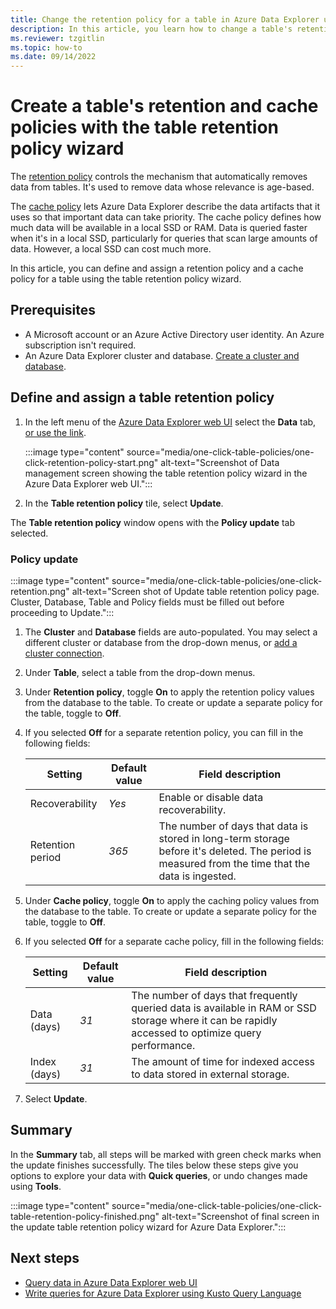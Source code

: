 ```yaml
---
title: Change the retention policy for a table in Azure Data Explorer using the table retention policy wizard
description: In this article, you learn how to change a table's retention policy using the retention policy wizard.
ms.reviewer: tzgitlin
ms.topic: how-to
ms.date: 09/14/2022
---
```

# Create a table's retention and cache policies with the table retention policy wizard

The [retention policy](kusto/management/retentionpolicy.md) controls the mechanism that automatically removes data from tables. It's used to remove data whose relevance is age-based.

The [cache policy](kusto/management/cachepolicy.md) lets Azure Data Explorer describe the data artifacts that it uses so that important data can take priority. The cache policy defines how much data will be available in a local SSD or RAM. Data is queried faster when it's in a local SSD, particularly for queries that scan large amounts of data. However, a local SSD can cost much more.

In this article, you can define and assign a retention policy and a cache policy for a table using the table retention policy wizard.

## Prerequisites

* A Microsoft account or an Azure Active Directory user identity. An Azure subscription isn't required.
* An Azure Data Explorer cluster and database. [Create a cluster and database](create-cluster-database-quickstart.md).

## Define and assign a table retention policy

1. In the left menu of the [Azure Data Explorer web UI](https://dataexplorer.azure.com/) select the **Data** tab, [or use the link](https://dataexplorer.azure.com/oneclick).

    :::image type="content" source="media/one-click-table-policies/one-click-retention-policy-start.png" alt-text="Screenshot of Data management screen showing the table retention policy wizard in the Azure Data Explorer web UI.":::

1. In the **Table retention policy** tile, select **Update**.

The **Table retention policy** window opens with the **Policy update** tab selected.

### Policy update

:::image type="content" source="media/one-click-table-policies/one-click-retention.png" alt-text="Screen shot of Update table retention policy page. Cluster, Database, Table and Policy fields must be filled out before proceeding to Update.":::

1. The **Cluster** and **Database** fields are auto-populated. You may select a different cluster or database from the drop-down menus, or [add a cluster connection](create-cluster-database-portal.md).

1. Under **Table**, select a table from the drop-down menus.

1. Under **Retention policy**, toggle **On** to apply the retention policy values from the database to the table. To create or update a separate policy for the table, toggle to **Off**.

1. If you selected **Off** for a separate retention policy, you can fill in the following fields:

    |**Setting** | **Default value** | **Field description**
    |---|---|---|
    | Recoverability | *Yes*  | Enable or disable data recoverability. |
    | Retention period |  *365* | The number of days that data is stored in long-term storage before it's deleted. The period is measured from the time that the data is ingested.  |

1. Under **Cache policy**, toggle **On** to apply the caching policy values from the database to the table. To create or update a separate policy for the table, toggle to **Off**.

1. If you selected **Off** for a separate cache policy, fill in the following fields:

    |**Setting** | **Default value** | **Field description**
    |---|---|---|
    | Data (days) | *31* | The number of days that frequently queried data is available in RAM or SSD storage where it can be rapidly accessed to optimize query performance. |
    | Index (days) |  *31*  | The amount of time for indexed access to data stored in external storage.  |

1. Select **Update**.

## Summary

In the **Summary** tab, all steps will be marked with green check marks when the update finishes successfully. The tiles below these steps give you options to explore your data with **Quick queries**, or undo changes made using **Tools**.

:::image type="content" source="media/one-click-table-policies/one-click-table-retention-policy-finished.png" alt-text="Screenshot of final screen in the update table retention policy wizard for Azure Data Explorer.":::

## Next steps

* [Query data in Azure Data Explorer web UI](web-query-data.md)
* [Write queries for Azure Data Explorer using Kusto Query Language](/azure/data-explorer/kusto/query/tutorials/learn-common-operators)